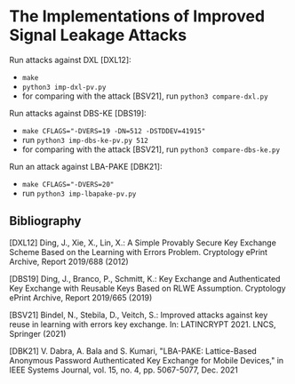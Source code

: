 # The Implementations of Improved Signal Leakage Attacks 

Run attacks against DXL [DXL12]:
- `make`
- `python3 imp-dxl-pv.py`
- for comparing with the attack [BSV21], run `python3 compare-dxl.py`

Run attacks against DBS-KE [DBS19]:
- `make CFLAGS="-DVERS=19 -DN=512 -DSTDDEV=41915"`
- run `python3 imp-dbs-ke-pv.py 512`
- for comparing with the attack [BSV21], run `python3 compare-dbs-ke.py`

Run an attack against LBA-PAKE [DBK21]:
- `make CFLAGS="-DVERS=20"`
- run `python3 imp-lbapake-pv.py`



## Bibliography
[DXL12] Ding, J., Xie, X., Lin, X.: A Simple Provably Secure Key Exchange Scheme Based
on the Learning with Errors Problem. Cryptology ePrint Archive, Report 2019/688
(2012)


[DBS19] Ding, J., Branco, P., Schmitt, K.: Key Exchange and Authenticated Key Exchange
with Reusable Keys Based on RLWE Assumption. Cryptology ePrint Archive,
Report 2019/665 (2019)

[BSV21] Bindel, N., Stebila, D., Veitch, S.: Improved attacks against key reuse in learning
with errors key exchange. In: LATINCRYPT 2021. LNCS, Springer (2021)

[DBK21] V. Dabra, A. Bala and S. Kumari, "LBA-PAKE: Lattice-Based Anonymous Password Authenticated Key Exchange for Mobile Devices," in IEEE Systems Journal, vol. 15, no. 4, pp. 5067-5077, Dec. 2021

